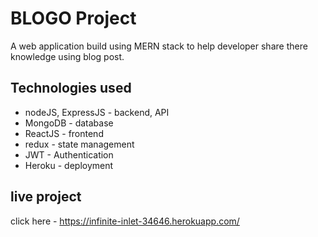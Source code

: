 # BLOGO Project

A web application build using MERN stack to help developer share there knowledge using blog post.

## Technologies used

- nodeJS, ExpressJS - backend, API
- MongoDB - database
- ReactJS - frontend
- redux - state management
- JWT - Authentication
- Heroku - deployment

## live project

click here - https://infinite-inlet-34646.herokuapp.com/
